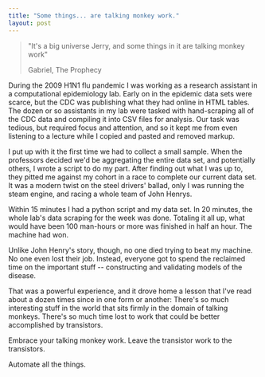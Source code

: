 ```yaml
---
title: "Some things... are talking monkey work."
layout: post
---
```


> "It's a big universe Jerry, and some things in it are talking monkey work"
>
> Gabriel, The Prophecy

During the 2009 H1N1 flu pandemic I was working as a research assistant in a computational epidemiology lab. Early on in the epidemic data sets were scarce, but the CDC was publishing what they had online in HTML tables. The dozen or so assistants in my lab were tasked with hand-scraping all of the CDC data and compiling it into CSV files for analysis. Our task was tedious, but required focus and attention, and so it kept me from even listening to a lecture while I copied and pasted and removed markup.

I put up with it the first time we had to collect a small sample. When the professors decided we'd be aggregating the entire data set, and potentially others, I wrote a script to do my part. After finding out what I was up to, they pitted me against my cohort in a race to complete our current data set. It was a modern twist on the steel drivers' ballad, only I was running the steam engine, and racing a whole team of John Henrys.

Within 15 minutes I had a python script and my data set. In 20 minutes, the whole lab's data scraping for the week was done. Totaling it all up, what would have been 100 man-hours or more was finished in half an hour. The machine had won.

Unlike John Henry's story, though, no one died trying to beat my machine. No one even lost their job. Instead, everyone got to spend the reclaimed time on the important stuff -- constructing and validating models of the disease.

That was a powerful experience, and it drove home a lesson that I've read about a dozen times since in one form or another: There's so much interesting stuff in the world that sits firmly in the domain of talking monkeys. There's so much time lost to work that could be better accomplished by transistors.

Embrace your talking monkey work. Leave the transistor work to the transistors.

Automate all the things.